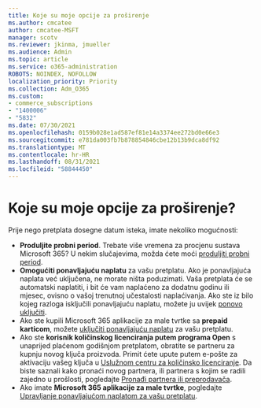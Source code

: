 ```yaml
---
title: Koje su moje opcije za proširenje
ms.author: cmcatee
author: cmcatee-MSFT
manager: scotv
ms.reviewer: jkinma, jmueller
ms.audience: Admin
ms.topic: article
ms.service: o365-administration
ROBOTS: NOINDEX, NOFOLLOW
localization_priority: Priority
ms.collection: Adm_O365
ms.custom:
- commerce_subscriptions
- "1400006"
- "5832"
ms.date: 07/30/2021
ms.openlocfilehash: 0159b028e1ad587ef81e14a3374ee272bd0e66e3
ms.sourcegitcommit: e781da003fb7b878854846cbe12b13b9dca8df92
ms.translationtype: MT
ms.contentlocale: hr-HR
ms.lasthandoff: 08/31/2021
ms.locfileid: "58844450"
---
```

# <a name="what-are-my-options-to-extend"></a>Koje su moje opcije za proširenje?

Prije nego pretplata dosegne datum isteka, imate nekoliko mogućnosti:

- **Produljite probni period**.  Trebate više vremena za procjenu sustava Microsoft 365? U nekim slučajevima, možda ćete moći [produljiti probni period](https://docs.microsoft.com/microsoft-365/commerce/extend-your-trial).  
- **Omogućiti ponavljajuću naplatu** za vašu pretplatu. Ako je ponavljajuća naplata već uključena, ne morate ništa poduzimati. Vaša pretplata će se automatski naplatiti, i bit će vam naplaćeno za dodatnu godinu ili mjesec, ovisno o vašoj trenutnoj učestalosti naplaćivanja. Ako ste iz bilo kojeg razloga isključili ponavljajuću naplatu, možete ju uvijek [ ponovo uključiti](https://docs.microsoft.com/microsoft-365/commerce/subscriptions/renew-your-subscription).
- Ako ste kupili Microsoft 365 aplikacije za male tvrtke sa **prepaid karticom**, možete [uključiti ponavljajuću naplatu](https://docs.microsoft.com/microsoft-365/commerce/subscriptions/renew-your-subscription) za vašu pretplatu.
- Ako ste **korisnik količinskog licenciranja putem programa Open** s unaprijed plaćenom godišnjom pretplatom, obratite se partneru za kupnju novog ključa proizvoda. Primit ćete upute putem e-pošte za aktivaciju vašeg ključa u [ Uslužnom centru za količinsko licenciranje](https://go.microsoft.com/fwlink/p/?LinkID=282016). Da biste saznali kako pronaći novog partnera, ili partnera s kojim se radili zajedno u prošlosti, pogledajte [Pronađi partnera ili preprodavača](https://docs.microsoft.com/microsoft-365/admin/manage/find-your-partner-or-reseller).
- Ako imate **Microsoft 365 aplikacije za male tvrtke**, pogledajte [Upravljanje ponavljajućom naplatom za vašu pretplatu](https://docs.microsoft.com/microsoft-365/commerce/subscriptions/renew-your-subscription).
